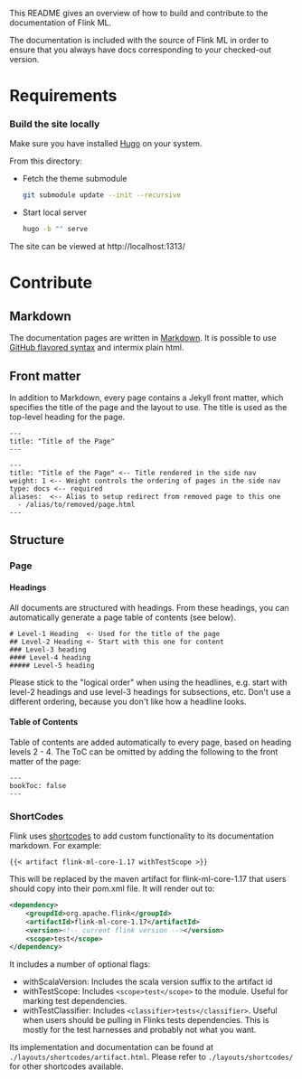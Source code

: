 This README gives an overview of how to build and contribute to the
documentation of Flink ML.

The documentation is included with the source of Flink ML in order to ensure
that you always have docs corresponding to your checked-out version.

# Requirements

### Build the site locally

Make sure you have installed
[Hugo](https://gohugo.io/getting-started/installing/) on your system.

From this directory:

  * Fetch the theme submodule
	```sh
	git submodule update --init --recursive
	```
  * Start local server
	```sh
	hugo -b "" serve
	```

The site can be viewed at http://localhost:1313/

# Contribute

## Markdown

The documentation pages are written in
[Markdown](http://daringfireball.net/projects/markdown/syntax). It is possible
to use [GitHub flavored
syntax](http://github.github.com/github-flavored-markdown) and intermix plain
html.

## Front matter

In addition to Markdown, every page contains a Jekyll front matter, which
specifies the title of the page and the layout to use. The title is used as the
top-level heading for the page.

    ---
    title: "Title of the Page"
    ---

    ---
    title: "Title of the Page" <-- Title rendered in the side nav
    weight: 1 <-- Weight controls the ordering of pages in the side nav
    type: docs <-- required
    aliases:  <-- Alias to setup redirect from removed page to this one
      - /alias/to/removed/page.html
    ---

## Structure

### Page

#### Headings

All documents are structured with headings. From these headings, you can
automatically generate a page table of contents (see below).

```
# Level-1 Heading  <- Used for the title of the page 
## Level-2 Heading <- Start with this one for content
### Level-3 heading
#### Level-4 heading
##### Level-5 heading
```

Please stick to the "logical order" when using the headlines, e.g. start with
level-2 headings and use level-3 headings for subsections, etc. Don't use a
different ordering, because you don't like how a headline looks.

#### Table of Contents

Table of contents are added automatically to every page, based on heading levels
2 - 4. The ToC can be omitted by adding the following to the front matter of
the page:

    ---
    bookToc: false
    ---

### ShortCodes 

Flink uses [shortcodes](https://gohugo.io/content-management/shortcodes/) to add
custom functionality to its documentation markdown. For example:

    {{< artifact flink-ml-core-1.17 withTestScope >}}

This will be replaced by the maven artifact for flink-ml-core-1.17 that users
should copy into their pom.xml file. It will render out to:

```xml
<dependency>
    <groupdId>org.apache.flink</groupId>
    <artifactId>flink-ml-core-1.17</artifactId>
    <version><!-- current flink version --></version>
    <scope>test</scope>
</dependency>
```

It includes a number of optional flags:

* withScalaVersion: Includes the scala version suffix to the artifact id
* withTestScope: Includes `<scope>test</scope>` to the module. Useful for
  marking test dependencies.
* withTestClassifier: Includes `<classifier>tests</classifier>`. Useful when
  users should be pulling in Flinks tests dependencies. This is mostly for the
  test harnesses and probably not what you want. 

Its implementation and documentation can be found at
`./layouts/shortcodes/artifact.html`. Please refer to `./layouts/shortcodes/`
for other shortcodes available.
